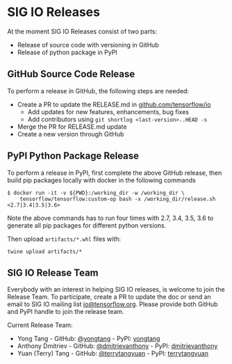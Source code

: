 # SIG IO Releases

At the moment SIG IO Releases consist of two parts:
- Release of source code with versioning in GitHub
- Release of python package in PyPI

## GitHub Source Code Release

To perform a release in GitHub, the following steps are needed:
- Create a PR to update the RELEASE.md in
  [github.com/tensorflow/io](https://github.com/tensorflow/io)
  * Add updates for new features, enhancements, bug fixes
  * Add contributors using `git shortlog <last-version>..HEAD -s`
- Merge the PR for RELEASE.md update
- Create a new version through GitHub

## PyPI Python Package Release

To perform a release in PyPI, first complete the above GitHub release, then
build pip packages locally with docker in the following commands
```
$ docker run -it -v ${PWD}:/working_dir -w /working_dir \
    tensorflow/tensorflow:custom-op bash -x /working_dir/release.sh <2.7|3.4|3.5|3.6>
```
Note the above commands has to run four times with 2.7, 3.4, 3.5, 3.6
to generate all pip packages for different python versions.

Then upload `artifacts/*.whl` files with:
```
twine upload artifacts/*
```

## SIG IO Release Team

Everybody with an interest in helping SIG IO releases, is welcome
to join the Release Team. To participate, create a PR to update
the doc or send an email to SIG IO mailing list
[io@tensorflow.org](https://groups.google.com/a/tensorflow.org/forum/#!forum/io).
Please provide both GitHub and PyPI handle to join the release team.

Current Release Team:
- Yong Tang - GitHub: [@yongtang](https://github.com/yongtang) - PyPI: [yongtang](https://pypi.org/user/yongtang)
- Anthony Dmitriev - GitHub: [@dmitrievanthony](https://github.com/dmitrievanthony) - PyPI: [dmitrievanthony](https://pypi.org/user/dmitrievanthony)
- Yuan (Terry) Tang - GitHub: [@terrytangyuan](https://github.com/terrytangyuan) - PyPI: [terrytangyuan](https://pypi.org/user/terrytangyuan)
